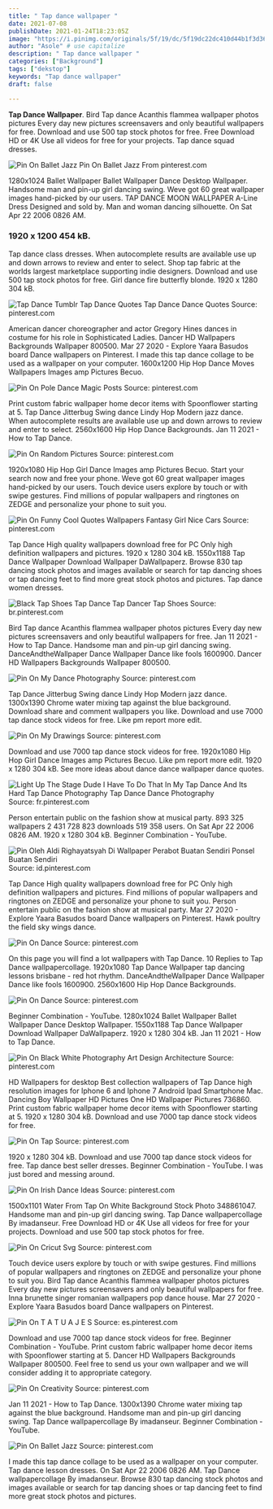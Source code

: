 ```yaml
---
title: " Tap dance wallpaper "
date: 2021-07-08
publishDate: 2021-01-24T18:23:05Z
image: "https://i.pinimg.com/originals/5f/19/dc/5f19dc22dc410d44b1f3d36d3a625957.jpg"
author: "Asole" # use capitalize
description: " Tap dance wallpaper "
categories: ["Background"]
tags: ["dekstop"]
keywords: "Tap dance wallpaper"
draft: false

---
```



**Tap Dance Wallpaper**. Bird Tap dance Acanthis flammea wallpaper photos pictures Every day new pictures screensavers and only beautiful wallpapers for free. Download and use 500 tap stock photos for free. Free Download HD or 4K Use all videos for free for your projects. Tap dance squad dresses.

![Pin On Ballet Jazz](https://i.pinimg.com/originals/5f/19/dc/5f19dc22dc410d44b1f3d36d3a625957.jpg "Pin On Ballet Jazz")
Pin On Ballet Jazz From pinterest.com


1280x1024 Ballet Wallpaper Ballet Wallpaper Dance Desktop Wallpaper. Handsome man and pin-up girl dancing swing. Weve got 60 great wallpaper images hand-picked by our users. TAP DANCE MOON WALLPAPER A-Line Dress Designed and sold by. Man and woman dancing silhouette. On Sat Apr 22 2006 0826 AM.

### 1920 x 1200 454 kB.

Tap dance class dresses. When autocomplete results are available use up and down arrows to review and enter to select. Shop tap fabric at the worlds largest marketplace supporting indie designers. Download and use 500 tap stock photos for free. Girl dance fire butterfly blonde. 1920 x 1280 304 kB.


![Tap Dance Tumblr Tap Dance Quotes Tap Dance Dance Quotes](https://i.pinimg.com/originals/2a/0e/38/2a0e38c719e4e3f16c8d05c0bd4c8aa3.png "Tap Dance Tumblr Tap Dance Quotes Tap Dance Dance Quotes")
Source: pinterest.com

American dancer choreographer and actor Gregory Hines dances in costume for his role in Sophisticated Ladies. Dancer HD Wallpapers Backgrounds Wallpaper 800500. Mar 27 2020 - Explore Yaara Basudos board Dance wallpapers on Pinterest. I made this tap dance collage to be used as a wallpaper on your computer. 1600x1200 Hip Hop Dance Moves Wallpapers Images amp Pictures Becuo.

![Pin On Pole Dance Magic Posts](https://i.pinimg.com/originals/05/ca/d0/05cad054babc69cecaebf15a301a76e2.jpg "Pin On Pole Dance Magic Posts")
Source: pinterest.com

Print custom fabric wallpaper home decor items with Spoonflower starting at 5. Tap Dance Jitterbug Swing dance Lindy Hop Modern jazz dance. When autocomplete results are available use up and down arrows to review and enter to select. 2560x1600 Hip Hop Dance Backgrounds. Jan 11 2021 - How to Tap Dance.

![Pin On Random Pictures](https://i.pinimg.com/originals/96/70/ac/9670ac1ef2a1d718389fd88a958bed1c.jpg "Pin On Random Pictures")
Source: pinterest.com

1920x1080 Hip Hop Girl Dance Images amp Pictures Becuo. Start your search now and free your phone. Weve got 60 great wallpaper images hand-picked by our users. Touch device users explore by touch or with swipe gestures. Find millions of popular wallpapers and ringtones on ZEDGE and personalize your phone to suit you.

![Pin On Funny Cool Quotes Wallpapers Fantasy Girl Nice Cars](https://i.pinimg.com/originals/d5/ac/bf/d5acbfd88ec650948a8c942e358846c1.jpg "Pin On Funny Cool Quotes Wallpapers Fantasy Girl Nice Cars")
Source: pinterest.com

Tap Dance High quality wallpapers download free for PC Only high definition wallpapers and pictures. 1920 x 1280 304 kB. 1550x1188 Tap Dance Wallpaper Download Wallpaper DaWallpaperz. Browse 830 tap dancing stock photos and images available or search for tap dancing shoes or tap dancing feet to find more great stock photos and pictures. Tap dance women dresses.

![Black Tap Shoes Tap Dance Tap Dancer Tap Shoes](https://i.pinimg.com/originals/81/16/30/811630a7b5f2e87f619e60fbf374f2fd.jpg "Black Tap Shoes Tap Dance Tap Dancer Tap Shoes")
Source: br.pinterest.com

Bird Tap dance Acanthis flammea wallpaper photos pictures Every day new pictures screensavers and only beautiful wallpapers for free. Jan 11 2021 - How to Tap Dance. Handsome man and pin-up girl dancing swing. DanceAndtheWallpaper Dance Wallpaper Dance like fools 1600900. Dancer HD Wallpapers Backgrounds Wallpaper 800500.

![Pin On My Dance Photography](https://i.pinimg.com/originals/17/49/3f/17493f225439d4e5022fdb0a4a77c2f8.png "Pin On My Dance Photography")
Source: pinterest.com

Tap Dance Jitterbug Swing dance Lindy Hop Modern jazz dance. 1300x1390 Chrome water mixing tap against the blue background. Download share and comment wallpapers you like. Download and use 7000 tap dance stock videos for free. Like pm report more edit.

![Pin On My Drawings](https://i.pinimg.com/originals/57/c6/d5/57c6d545d7484c0b4c31030e1221a814.jpg "Pin On My Drawings")
Source: pinterest.com

Download and use 7000 tap dance stock videos for free. 1920x1080 Hip Hop Girl Dance Images amp Pictures Becuo. Like pm report more edit. 1920 x 1280 304 kB. See more ideas about dance dance wallpaper dance quotes.

![Light Up The Stage Dude I Have To Do That In My Tap Dance And Its Hard Tap Dance Photography Tap Dance Dance Photography](https://i.pinimg.com/originals/bc/19/9e/bc199ec8bcbe006ddaff335408a3aae8.jpg "Light Up The Stage Dude I Have To Do That In My Tap Dance And Its Hard Tap Dance Photography Tap Dance Dance Photography")
Source: fr.pinterest.com

Person entertain public on the fashion show at musical party. 893 325 wallpapers 2 431 728 823 downloads 519 358 users. On Sat Apr 22 2006 0826 AM. 1920 x 1280 304 kB. Beginner Combination - YouTube.

![Pin Oleh Aldi Righayatsyah Di Wallpaper Perabot Buatan Sendiri Ponsel Buatan Sendiri](https://i.pinimg.com/originals/88/65/e9/8865e9688e368a293d50251de790c366.png "Pin Oleh Aldi Righayatsyah Di Wallpaper Perabot Buatan Sendiri Ponsel Buatan Sendiri")
Source: id.pinterest.com

Tap Dance High quality wallpapers download free for PC Only high definition wallpapers and pictures. Find millions of popular wallpapers and ringtones on ZEDGE and personalize your phone to suit you. Person entertain public on the fashion show at musical party. Mar 27 2020 - Explore Yaara Basudos board Dance wallpapers on Pinterest. Hawk poultry the field sky wings dance.

![Pin On Dance](https://i.pinimg.com/originals/0b/95/6b/0b956b49a89c3db206ee888fd4573f20.jpg "Pin On Dance")
Source: pinterest.com

On this page you will find a lot wallpapers with Tap Dance. 10 Replies to Tap Dance wallpapercollage. 1920x1080 Tap Dance Wallpaper tap dancing lessons brisbane - red hot rhythm. DanceAndtheWallpaper Dance Wallpaper Dance like fools 1600900. 2560x1600 Hip Hop Dance Backgrounds.

![Pin On Dance](https://i.pinimg.com/474x/ff/53/f2/ff53f24c4f07ff222a7066b6c1789039.jpg "Pin On Dance")
Source: pinterest.com

Beginner Combination - YouTube. 1280x1024 Ballet Wallpaper Ballet Wallpaper Dance Desktop Wallpaper. 1550x1188 Tap Dance Wallpaper Download Wallpaper DaWallpaperz. 1920 x 1280 304 kB. Jan 11 2021 - How to Tap Dance.

![Pin On Black White Photography Art Design Architecture](https://i.pinimg.com/474x/14/eb/2c/14eb2ca6bd7b9164c100136192445432.jpg "Pin On Black White Photography Art Design Architecture")
Source: pinterest.com

HD Wallpapers for desktop Best collection wallpapers of Tap Dance high resolution images for Iphone 6 and Iphone 7 Android Ipad Smartphone Mac. Dancing Boy Wallpaper HD Pictures One HD Wallpaper Pictures 736860. Print custom fabric wallpaper home decor items with Spoonflower starting at 5. 1920 x 1280 304 kB. Download and use 7000 tap dance stock videos for free.

![Pin On Tap](https://i.pinimg.com/originals/6e/65/51/6e6551d7252b74886594cd41805880f0.jpg "Pin On Tap")
Source: pinterest.com

1920 x 1280 304 kB. Download and use 7000 tap dance stock videos for free. Tap dance best seller dresses. Beginner Combination - YouTube. I was just bored and messing around.

![Pin On Irish Dance Ideas](https://i.pinimg.com/originals/a0/21/37/a021376b50b652b524c5f3b755e05586.jpg "Pin On Irish Dance Ideas")
Source: pinterest.com

1500x1101 Water From Tap On White Background Stock Photo 348861047. Handsome man and pin-up girl dancing swing. Tap Dance wallpapercollage By imadanseur. Free Download HD or 4K Use all videos for free for your projects. Download and use 500 tap stock photos for free.

![Pin On Cricut Svg](https://i.pinimg.com/736x/fc/f6/2f/fcf62fcaecca5162ede8c8971f9b0a78.jpg "Pin On Cricut Svg")
Source: pinterest.com

Touch device users explore by touch or with swipe gestures. Find millions of popular wallpapers and ringtones on ZEDGE and personalize your phone to suit you. Bird Tap dance Acanthis flammea wallpaper photos pictures Every day new pictures screensavers and only beautiful wallpapers for free. Inna brunette singer romanian wallpapers pop dance house. Mar 27 2020 - Explore Yaara Basudos board Dance wallpapers on Pinterest.

![Pin On T A T U A J E S](https://i.pinimg.com/originals/7a/86/45/7a8645f687c696cc3e0ff6d15fc8d6f4.png "Pin On T A T U A J E S")
Source: es.pinterest.com

Download and use 7000 tap dance stock videos for free. Beginner Combination - YouTube. Print custom fabric wallpaper home decor items with Spoonflower starting at 5. Dancer HD Wallpapers Backgrounds Wallpaper 800500. Feel free to send us your own wallpaper and we will consider adding it to appropriate category.

![Pin On Creativity](https://i.pinimg.com/originals/71/14/83/711483cc02743d006cb889e5f38d15ba.jpg "Pin On Creativity")
Source: pinterest.com

Jan 11 2021 - How to Tap Dance. 1300x1390 Chrome water mixing tap against the blue background. Handsome man and pin-up girl dancing swing. Tap Dance wallpapercollage By imadanseur. Beginner Combination - YouTube.

![Pin On Ballet Jazz](https://i.pinimg.com/originals/5f/19/dc/5f19dc22dc410d44b1f3d36d3a625957.jpg "Pin On Ballet Jazz")
Source: pinterest.com

I made this tap dance collage to be used as a wallpaper on your computer. Tap dance lesson dresses. On Sat Apr 22 2006 0826 AM. Tap Dance wallpapercollage By imadanseur. Browse 830 tap dancing stock photos and images available or search for tap dancing shoes or tap dancing feet to find more great stock photos and pictures.


